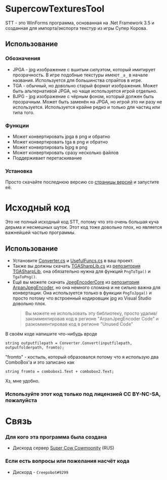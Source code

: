 # SupercowTexturesTool
STT - это WinForms программа, основанная на .Net Framework 3.5 и созданная для импорта/экспорта текстур из игры Супер Корова.

## Использование

### Обозначения
- JPGA - jpg изображение с вшитым силуэтом, который имитирует прозрачность. В игре подобные текстуры имеют `_a_` в начале названия. Используется для большинства спрайтов в игре.
- TGA - обычный, но довольно старый формат изображения. Может быть альтернативой JPGA, но чаще используется игрой отдельно.
- BJPG - jpg изображение с чёрным фоном, который должен быть прозрачным. Может быть заменён на JPGA, но игрой это ни разу не используется. Используется крайне редко и только для частиц или типа того.

### Функции
- Может конвертировать jpga в png и обратно
- Может конвертировать tga в png и обратно
- Может конвертировать bjpg в png
- Может конвертировать сразу несколько файлов
- Поддерживает перетаскивание

### Установка
Просто скачайте последнюю версию со [страницы версий](https://github.com/Creepobot/SupercowTexturesTool/releases) и запустите её.

# Исходный код
Это не полный исходный код STT, потому что это очень большая куча дерьма и несмешных шуток. Этот код тоже довольно плох, но является важнейшей частью программы.

## Использование
- Установите [Converter.cs](Converter.cs) и [UsefulFuncs.cs](UsefulFuncs.cs) в ваш проект.
- Также вы должны скачать [TGASharpLib.cs](https://github.com/ALEXGREENALEX/TGASharpLib/blob/a6a881351408f075909c813ac74cedad8e613726/TGASharpLib/TGASharpLib.cs) из [репозитория TGASharpLib](https://github.com/ALEXGREENALEX/TGASharpLib/), она обязательно нужна для функций `PngToTga()` и `TgaToPng()`.
- Ещё вы можете скачать [JpegEncoderCore](https://github.com/b9chris/ArpanJpegEncoder/tree/master/JpegEncoderCore) из [репозитория ArpanJpegEncoder](https://github.com/b9chris/ArpanJpegEncoder), но она немного сломана и не сильно важна для конвертации. Она используется только в функции `PngToJpga()` и просто потому что встроенный кодировщик jpg из Visual Studio довольно плох.
  > Вы можете не использовать эту библиотеку, просто удалив/закомментировав код в регионе "ArpanJpegEncoder Code" и разкомментировав код в регионе "Unused Code"

В своём коде напишите что-нибудь вроде
```
string outputfilepath = Converter.Convert(inputfilepath, outputfolderpath, fromto);
```
"fromto" - костыль, который образовался потому что я использую два ComboBox'а и это записано как
```
string fromto = combobox1.Text + combobox2.Text;
```
Хз, мне удобно.

### Используйте этот код только под лицензией CC BY-NC-SA, пожалуйста

# Связь

### Для кого эта программа была создана
- Дискорд сервер [Super Cow Cowmoonity](https://discord.com/invite/JzCvwh5) (RUS)

### Если есть вопросы или пожелания насчёт кода
- Дискорд - `Creepobot#9299`
